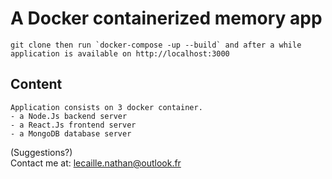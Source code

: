 # A Docker containerized memory app

    git clone then run `docker-compose -up --build` and after a while application is available on http://localhost:3000
## Content
    Application consists on 3 docker container.
    - a Node.Js backend server
    - a React.Js frontend server
    - a MongoDB database server

(Suggestions?)   
Contact me at: lecaille.nathan@outlook.fr